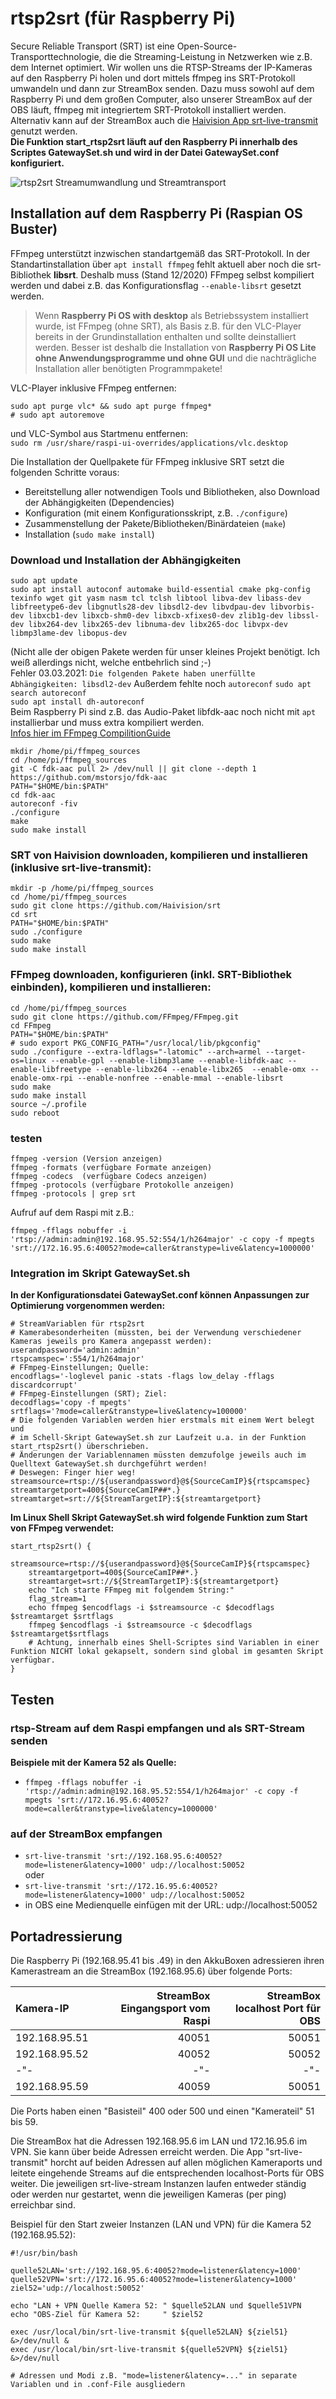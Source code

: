 # rtsp2srt (für Raspberry Pi)
Secure Reliable Transport (SRT) ist eine Open-Source-Transporttechnologie, die die Streaming-Leistung in Netzwerken wie z.B. dem Internet optimiert.
Wir wollen uns die RTSP-Streams der IP-Kameras auf den Raspberry Pi holen und dort mittels ffmpeg ins SRT-Protokoll umwandeln und dann zur StreamBox senden.
Dazu muss sowohl auf dem Raspberry Pi und dem großen Computer, also unserer StreamBox auf der OBS läuft, ffmpeg mit integriertem SRT-Protokoll installiert werden. Alternativ kann auf der StreamBox auch die [Haivision App srt-live-transmit](https://github.com/Haivision/srt/blob/master/docs/srt-live-transmit.md) genutzt werden.  
**Die Funktion start_rtsp2srt läuft auf den Raspberry Pi innerhalb des Scriptes GatewaySet.sh und wird in der Datei GatewaySet.conf konfiguriert.**

![rtsp2srt](ffmpeg-srt.png "Streamtransport") 
Streamumwandlung und Streamtransport 

## Installation auf dem Raspberry Pi (Raspian OS Buster)
FFmpeg unterstützt inzwischen standartgemäß das SRT-Protokoll. 
In der Standartinstallation über `apt install ffmpeg` fehlt aktuell aber noch die srt-Bibliothek **libsrt**. Deshalb muss (Stand 12/2020) FFmpeg selbst kompiliert werden und dabei z.B. das Konfigurationsflag `--enable-libsrt` gesetzt werden.  
> Wenn **Raspberry Pi OS with desktop** als Betriebssystem installiert wurde, ist FFmpeg (ohne SRT), als Basis z.B. für den VLC-Player bereits in der Grundinstallation enthalten und sollte deinstalliert werden. Besser ist deshalb die Installation von **Raspberry Pi OS Lite ohne Anwendungsprogramme und ohne GUI** und die nachträgliche Installation aller benötigten Programmpakete!  

VLC-Player inklusive FFmpeg entfernen:  
```
sudo apt purge vlc* && sudo apt purge ffmpeg*  
# sudo apt autoremove  
```
und VLC-Symbol aus Startmenu entfernen:  
`sudo rm /usr/share/raspi-ui-overrides/applications/vlc.desktop`  

Die Installation der Quellpakete für FFmpeg inklusive SRT setzt die folgenden Schritte voraus:  
- Bereitstellung aller notwendigen Tools und Bibliotheken, also Download der Abhängigkeiten (Dependencies)
- Konfiguration (mit einem Konfigurationsskript, z.B. `./configure`)  
- Zusammenstellung der Pakete/Bibliotheken/Binärdateien (`make`)  
- Installation (`sudo make install`)  

### Download und Installation der Abhängigkeiten ###
```
sudo apt update  
sudo apt install autoconf automake build-essential cmake pkg-config texinfo wget git yasm nasm tcl tclsh libtool libva-dev libass-dev libfreetype6-dev libgnutls28-dev libsdl2-dev libvdpau-dev libvorbis-dev libxcb1-dev libxcb-shm0-dev libxcb-xfixes0-dev zlib1g-dev libssl-dev libx264-dev libx265-dev libnuma-dev libx265-doc libvpx-dev libmp3lame-dev libopus-dev  
``` 
(Nicht alle der obigen Pakete werden für unser kleines Projekt benötigt. Ich weiß allerdings nicht, welche entbehrlich sind ;-)  
Fehler 03.03.2021: `Die folgenden Pakete haben unerfüllte Abhängigkeiten: libsdl2-dev` 
Außerdem fehlte noch `autoreconf` 
`sudo apt search autoreconf`  
`sudo apt install dh-autoreconf`  
Beim Raspberry Pi sind z.B. das Audio-Paket libfdk-aac noch nicht mit `apt` installierbar und muss extra kompiliert werden.  
[Infos hier im FFmpeg CompilitionGuide](https://trac.ffmpeg.org/wiki/CompilationGuide/Ubuntu "FFmpeg CompilitionGuide")  
```
mkdir /home/pi/ffmpeg_sources
cd /home/pi/ffmpeg_sources  
git -C fdk-aac pull 2> /dev/null || git clone --depth 1 https://github.com/mstorsjo/fdk-aac  
PATH="$HOME/bin:$PATH"  
cd fdk-aac  
autoreconf -fiv  
./configure  
make  
sudo make install  
```  

### SRT von Haivision downloaden, kompilieren und installieren (inklusive srt-live-transmit): ###
```
mkdir -p /home/pi/ffmpeg_sources
cd /home/pi/ffmpeg_sources
sudo git clone https://github.com/Haivision/srt  
cd srt  
PATH="$HOME/bin:$PATH"
sudo ./configure  
sudo make  
sudo make install 
```   

### FFmpeg downloaden, konfigurieren (inkl. SRT-Bibliothek einbinden), kompilieren und installieren: ###
```
cd /home/pi/ffmpeg_sources  
sudo git clone https://github.com/FFmpeg/FFmpeg.git  
cd FFmpeg  
PATH="$HOME/bin:$PATH"  
# sudo export PKG_CONFIG_PATH="/usr/local/lib/pkgconfig"  
sudo ./configure --extra-ldflags="-latomic" --arch=armel --target-os=linux --enable-gpl --enable-libmp3lame --enable-libfdk-aac --enable-libfreetype --enable-libx264 --enable-libx265  --enable-omx --enable-omx-rpi --enable-nonfree --enable-mmal --enable-libsrt  
sudo make  
sudo make install  
source ~/.profile  
sudo reboot
```  

### testen ###
```
ffmpeg -version	(Version anzeigen)  
ffmpeg -formats	(verfügbare Formate anzeigen)  
ffmpeg -codecs	(verfügbare Codecs anzeigen) 
ffmpeg -protocols (verfügbare Protokolle anzeigen)
ffmpeg -protocols | grep srt
```  

Aufruf auf dem Raspi mit z.B.:
```
ffmpeg -fflags nobuffer -i 'rtsp://admin:admin@192.168.95.52:554/1/h264major' -c copy -f mpegts 'srt://172.16.95.6:40052?mode=caller&transtype=live&latency=1000000'
```

### Integration im Skript GatewaySet.sh ###
**In der Konfigurationsdatei GatewaySet.conf können Anpassungen zur Optimierung vorgenommen werden:**

```
# StreamVariablen für rtsp2srt  
# Kamerabesonderheiten (müssten, bei der Verwendung verschiedener Kameras jeweils pro Kamera angepasst werden):
userandpassword='admin:admin'  
rtspcamspec=':554/1/h264major'  
# FFmpeg-Einstellungen; Quelle:
encodflags='-loglevel panic -stats -flags low_delay -fflags discardcorrupt'  
# FFmpeg-Einstellungen (SRT); Ziel:
decodflags='copy -f mpegts'  
srtflags='?mode=caller&transtype=live&latency=100000'  
# Die folgenden Variablen werden hier erstmals mit einem Wert belegt und    
# im Schell-Skript GatewaySet.sh zur Laufzeit u.a. in der Funktion start_rtsp2srt() überschrieben.
# Änderungen der Variablennamen müssten demzufolge jeweils auch im Quelltext GatewaySet.sh durchgeführt werden! 
# Deswegen: Finger hier weg!
streamsource=rtsp://${userandpassword}@${SourceCamIP}${rtspcamspec}
streamtargetport=400${SourceCamIP##*.}
streamtarget=srt://${StreamTargetIP}:${streamtargetport}
```

**Im Linux Shell Skript GatewaySet.sh wird folgende Funktion zum Start von FFmpeg verwendet:**
```
start_rtsp2srt() {  
    streamsource=rtsp://${userandpassword}@${SourceCamIP}${rtspcamspec}  
    streamtargetport=400${SourceCamIP##*.}  
    streamtarget=srt://${StreamTargetIP}:${streamtargetport}  
    echo "Ich starte FFmpeg mit folgendem String:"  
    flag_stream=1  
    echo ffmpeg $encodflags -i $streamsource -c $decodflags $streamtarget $srtflags  
    ffmpeg $encodflags -i $streamsource -c $decodflags $streamtarget$srtflags   
    # Achtung, innerhalb eines Shell-Scriptes sind Variablen in einer Funktion NICHT lokal gekapselt, sondern sind global im gesamten Skript verfügbar.   
}
```

## Testen ##
### rtsp-Stream auf dem Raspi empfangen und als SRT-Stream senden ###
**Beispiele mit der Kamera 52 als Quelle:**  
- `ffmpeg -fflags nobuffer -i 'rtsp://admin:admin@192.168.95.52:554/1/h264major' -c copy -f mpegts 'srt://172.16.95.6:40052?mode=caller&transtype=live&latency=1000000'`   

### auf der StreamBox empfangen ###  
- `srt-live-transmit 'srt://192.168.95.6:40052?mode=listener&latency=1000' udp://localhost:50052`  
oder  
- `srt-live-transmit 'srt://172.16.95.6:40052?mode=listener&latency=1000' udp://localhost:50052`  
- in OBS eine Medienquelle einfügen mit der URL: udp://localhost:50052  

## Portadressierung ##
Die Raspberry Pi (192.168.95.41 bis .49) in den AkkuBoxen adressieren ihren Kamerastream an die StreamBox (192.168.95.6) über folgende Ports:  

|    Kamera-IP  | StreamBox Eingangsport vom Raspi | StreamBox localhost Port für OBS |  
| :-------------| ----------------------:| --------------------------------:|  
| 192.168.95.51 | 40051 | 50051 |  
| 192.168.95.52 | 40052 | 50052 |
|  -"- | -"- | -"- |
| 192.168.95.59 | 40059 | 50051 |  

Die Ports haben einen "Basisteil" 400 oder 500 und einen "Kamerateil" 51 bis 59.

Die StreamBox hat die Adressen 192.168.95.6 im LAN und 172.16.95.6 im VPN. Sie kann über beide Adressen erreicht werden. Die App "srt-live-transmit" horcht auf beiden Adressen auf allen möglichen Kameraports und leitete eingehende Streams auf die entsprechenden localhost-Ports für OBS weiter. Die jeweiligen srt-live-stream Instanzen laufen entweder ständig oder werden nur gestartet, wenn die jeweiligen Kameras (per ping) erreichbar sind.

Beispiel für den Start zweier Instanzen (LAN und VPN) für die Kamera 52 (192.168.95.52):
```
#!/usr/bin/bash  

quelle52LAN='srt://192.168.95.6:40052?mode=listener&latency=1000'  
quelle52VPN='srt://172.16.95.6:40052?mode=listener&latency=1000'  
ziel52='udp://localhost:50052'  

echo "LAN + VPN Quelle Kamera 52: " $quelle52LAN und $quelle51VPN  
echo "OBS-Ziel für Kamera 52:     " $ziel52  

exec /usr/local/bin/srt-live-transmit ${quelle52LAN} ${ziel51} &>/dev/null &  
exec /usr/local/bin/srt-live-transmit ${quelle52VPN} ${ziel51} &>/dev/null  

# Adressen und Modi z.B. "mode=listener&latency=..." in separate Variablen und in .conf-File ausgliedern
```  


